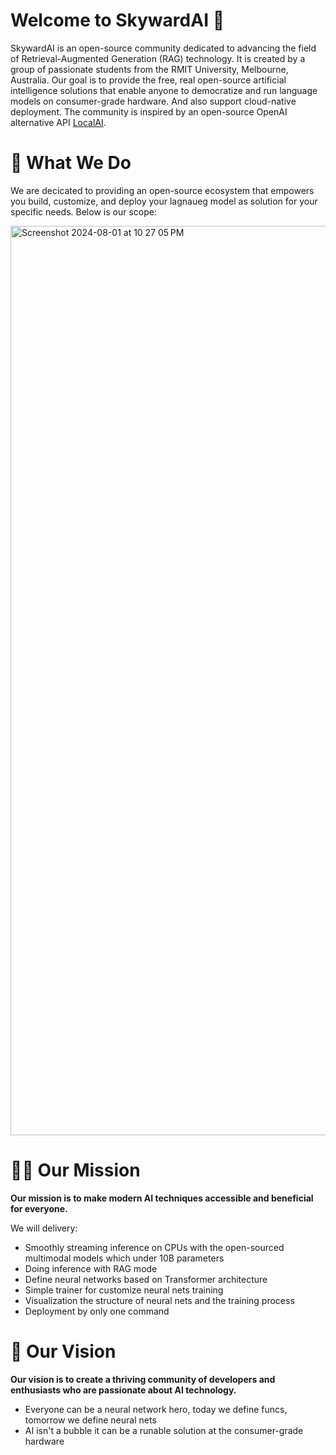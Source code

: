 # Welcome to SkywardAI 🚀

SkywardAI is an open-source community dedicated to advancing the field of Retrieval-Augmented Generation (RAG) technology. It is created by a group of passionate students from the RMIT University, Melbourne, Australia. Our goal is to provide the free, real open-source artificial intelligence solutions that enable anyone to democratize and run language models on consumer-grade hardware. And also support cloud-native deployment. The community is inspired by an open-source OpenAI alternative API  [LocalAI](https://github.com/mudler/LocalAI).


# 🌟 What We Do

We are decicated to providing an open-source ecosystem that empowers you build, customize, and deploy your lagnaueg model as solution for your specific needs. Below is our scope:

<img width="1455" alt="Screenshot 2024-08-01 at 10 27 05 PM" src="https://github.com/user-attachments/assets/4cb00005-0b3d-4d82-99cf-7876aa8e9a7d">


# 👩‍🌾 Our Mission

**Our mission is to make modern AI techniques accessible and beneficial for everyone.**

We will delivery:

* Smoothly streaming inference on CPUs with the open-sourced multimodal models which under 10B parameters
* Doing inference with RAG mode
* Define neural networks based on Transformer architecture
* Simple trainer for customize neural nets training
* Visualization the structure of neural nets and the training process
* Deployment by only one command


# 🚀 Our Vision

**Our vision is to create a thriving community of developers and enthusiasts who are passionate about AI technology.**

* Everyone can be a neural network hero, today we define funcs, tomorrow we define neural nets
* AI isn't a bubble it can be a runable solution at the consumer-grade hardware

